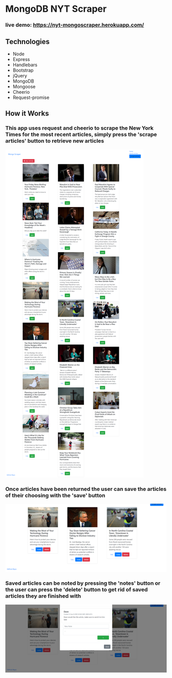 # MongoDB NYT Scraper
### live demo: https://nyt-mongoscraper.herokuapp.com/

## Technologies
* Node
* Express
* Handlebars
* Bootstrap
* jQuery
* MongoDB
* Mongoose
* Cheerio
* Request-promise

## How it Works

### This app uses request and cheerio to scrape the New York Times for the most recent articles, simply press the 'scrape articles' button to retrieve new articles
![example ss](public/assets/images/scraper.png)

### Once articles have been returned the user can save the articles of their choosing with the 'save' button
![example ss](public/assets/images/scraper2.png)

### Saved articles can be noted by pressing the 'notes' button or the user can press the 'delete' button to get rid of saved articles they are finished with
![example ss](public/assets/images/scraper3.png)

